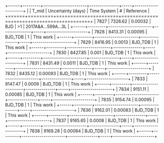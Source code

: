 +------+---------+----------------------+---------------+-----+---------------------+
|      |   T_mid |   Uncertainty (days) | Time System   | #   | Reference           |
+======+=========+======================+===============+=====+=====================+
| 7827 | 7326.62 |              0.00032 | BJD           | >1  | 2017A&A...599A...3L |
+------+---------+----------------------+---------------+-----+---------------------+
| 7828 | 8413.31 |              0.00095 | BJD_TDB       | 1   | This work           |
+------+---------+----------------------+---------------+-----+---------------------+
| 7829 | 8416.95 |              0.0013  | BJD_TDB       | 1   | This work           |
+------+---------+----------------------+---------------+-----+---------------------+
| 7830 | 8427.85 |              0.001   | BJD_TDB       | 1   | This work           |
+------+---------+----------------------+---------------+-----+---------------------+
| 7831 | 8431.49 |              0.0011  | BJD_TDB       | 1   | This work           |
+------+---------+----------------------+---------------+-----+---------------------+
| 7832 | 8435.12 |              0.00093 | BJD_TDB       | 1   | This work           |
+------+---------+----------------------+---------------+-----+---------------------+
| 7833 | 9147.47 |              0.0009  | BJD_TDB       | 1   | This work           |
+------+---------+----------------------+---------------+-----+---------------------+
| 7834 | 9151.11 |              0.00085 | BJD_TDB       | 1   | This work           |
+------+---------+----------------------+---------------+-----+---------------------+
| 7835 | 9154.74 |              0.00095 | BJD_TDB       | 1   | This work           |
+------+---------+----------------------+---------------+-----+---------------------+
| 7836 | 9162.01 |              0.00083 | BJD_TDB       | 1   | This work           |
+------+---------+----------------------+---------------+-----+---------------------+
| 7837 | 9165.65 |              0.0008  | BJD_TDB       | 1   | This work           |
+------+---------+----------------------+---------------+-----+---------------------+
| 7838 | 9169.28 |              0.00084 | BJD_TDB       | 1   | This work           |
+------+---------+----------------------+---------------+-----+---------------------+